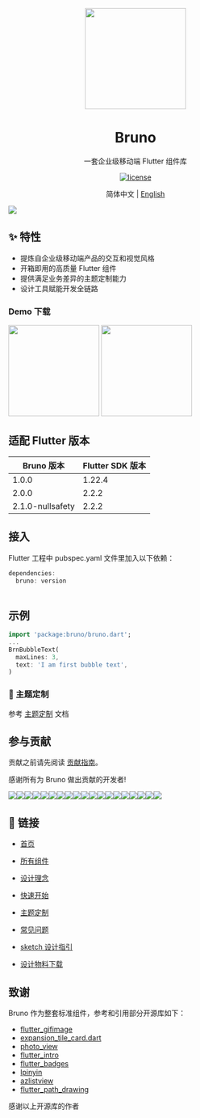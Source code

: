 

<p align="center">
  <a href="https://bruno.ke.com">
    <img width="200" src="https://img.ljcdn.com/beike/zjz/bruno/img/1638883523735.jpg">
  </a>
</p>

<h1 align="center">Bruno</h1>
<div align="center">

一套企业级移动端 Flutter 组件库

[![license](https://img.shields.io/badge/license-MIT-blue.svg)](https://github.com/LianjiaTech/bruno/blob/master/LICENSE)

</div>

<div align="center">

简体中文 | [English](./README.en-US.md)

</div>

![](https://img.ljcdn.com/beike/zjz/bruno/img/1638883534391.png)


## ✨ 特性

- 提炼自企业级移动端产品的交互和视觉风格
- 开箱即用的高质量 Flutter 组件
- 提供满足业务差异的主题定制能力
- 设计工具赋能开发全链路

### Demo 下载

<img width="180" height="180" src="https://img.ljcdn.com/beike/zjz/bruno/1639125005085.png"  />       <img width="180" height="180" src="https://img.ljcdn.com/beike/zjz/bruno/1639125005077.png"  />


## 适配 Flutter 版本

 

| Bruno 版本 | Flutter SDK 版本 |
| ---------- | ---------------- |
| 1.0.0      | 1.22.4           |
| 2.0.0      | 2.2.2            |
| 2.1.0-nullsafety      | 2.2.2            |



## 接入

Flutter 工程中 pubspec.yaml 文件里加入以下依赖：

```dart
dependencies:
  bruno: version
     
```

## 示例

```dart
import 'package:bruno/bruno.dart';
...
BrnBubbleText(
  maxLines: 3,
  text: 'I am first bubble text',
)
```

### 🌈 主题定制

参考 [主题定制](https://bruno.ke.com/page/guide/theme) 文档



## 参与贡献

贡献之前请先阅读 [贡献指南](https://bruno.ke.com/page/guide/contribution)。

感谢所有为 Bruno 做出贡献的开发者!

<div style="display:flex;flex-wrap: wrap;">
  <a href="https://github.com/violinday">
    <img src='https://img.ljcdn.com/beike/zjz/bruno/img/1637739664602.png' />
  </a>
  <a href="https://github.com/zhoujuanjuan">
    <img src='https://img.ljcdn.com/beike/zjz/bruno/img/1637739664928.png' />
  </a>
  <a href="https://github.com/hexintao">
    <img src='https://img.ljcdn.com/beike/zjz/bruno/img/1637739664290.png' />
  </a>
  <a href="https://github.com/ShzMinato">
    <img src='https://img.ljcdn.com/beike/zjz/bruno/img/1637739664590.png'  />
  </a>
  <a href="https://github.com/Nayuta403">
    <img src='https://img.ljcdn.com/beike/zjz/bruno/img/1637739664273.png' />
  </a>
  <a href="https://github.com/liroya2003">
    <img src='https://img.ljcdn.com/beike/zjz/bruno/img/1637736846398.png' />
  </a>
  <a href="https://github.com/lifuqing">
      <img src='https://img.ljcdn.com/beike/zjz/bruno/img/1637739664429.png' />
  </a>
  <a href="https://github.com/visitorvisit">
    <img src='https://img.ljcdn.com/beike/zjz/bruno/img/1637739664282.png'  />
  </a>
  <a href="https://github.com/DNACore">
    <img src='https://img.ljcdn.com/beike/zjz/bruno/img/1637739664426.png' />
  </a>
  <a href="https://github.com/SlamDunk007">
    <img src='https://img.ljcdn.com/beike/zjz/bruno/img/1637739664914.png' />
  </a>
  <a href="https://github.com/zadouyoune">
    <img src='https://img.ljcdn.com/beike/zjz/bruno/img/1637739664629.png' />
  </a>
  <a href="https://github.com/quanGitHub1">
    <img src='https://img.ljcdn.com/beike/zjz/bruno/img/1637739664641.png'  />
  </a>
  <a href="https://github.com/bill19">
    <img src='https://img.ljcdn.com/beike/zjz/bruno/img/1637739664536.png' />
  </a>
  <a href="https://github.com/MichaelWon">
    <img src='https://img.ljcdn.com/beike/zjz/bruno/img/1637739664633.png' />
  </a>
  <a href="https://github.com/laoshubuluo">
    <img src='https://img.ljcdn.com/beike/zjz/bruno/img/1637739664320.png' />
  </a>
  <a href="https://github.com/eason-lz">
    <img src='https://img.ljcdn.com/beike/zjz/bruno/img/1637739664460.png' />
  </a>
  <a href="https://github.com/coolsining">
    <img src='https://img.ljcdn.com/beike/zjz/bruno/img/1637739664465.png'  />
  </a>
  <a href="https://github.com/765227120">
    <img src='https://img.ljcdn.com/beike/zjz/bruno/img/1637740374486.png' />
  </a>
  <a href="https://github.com/xzj524">
    <img src='https://img.ljcdn.com/beike/zjz/bruno/img/1637739664906.png' />
  </a>
  </div>


## 🔗 链接 

- [首页](https://bruno.ke.com)

- [所有组件](https://bruno.ke.com/page/widgets)

- [设计理念](https://mp.weixin.qq.com/s?__biz=MzIyODcxODY0OA==&mid=2247486048&idx=1&sn=0cc95bd85a54ce0f39f6247d15618ae8&chksm=e84ceb37df3b62216b34c7be041229630eca3d7c4fd3823ebf0520a9f2c99ed2cdf3e677904b&mpshare=1&scene=1&srcid=11012tvWvcYunVGfiPa8EfCT&sharer_sharetime=1635751229200&sharer_shareid=dbde8f595d5b99a8f5cfb27122964615&version=3.1.16.90294)

- [快速开始](https://bruno.ke.com/page/guide/start)

- [主题定制](https://bruno.ke.com/page/guide/theme)

- [常见问题](https://bruno.ke.com/page/guide/faq)

- [sketch 设计指引](https://bruno.ke.com/page/guide/sketch)

- [设计物料下载](https://bruno.ke.com/download/sketch)

## 致谢

Bruno 作为整套标准组件，参考和引用部分开源库如下：

- [flutter_gifimage](https://github.com/peng8350/flutter_gifimage) 
- [expansion_tile_card.dart](https://gist.github.com/Skylled/7ac0f2f99881f7df2a0a850e60ef2df0)
- [photo_view](https://github.com/bluefireteam/photo_view)
- [flutter_intro](https://github.com/tal-tech/flutter_intro)
- [flutter_badges](https://github.com/yako-dev/flutter_badges)
- [lpinyin](https://github.com/flutterchina/lpinyin)
- [azlistview](https://github.com/flutterchina/azlistview)
- [flutter_path_drawing](https://github.com/dnfield/flutter_path_drawing)


感谢以上开源库的作者

